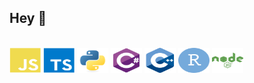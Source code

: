 ## Hey 👋

<div style="display: inline_block"><br>
  <img align="center" alt="vin0x-Js" height="40" width="50" src="https://raw.githubusercontent.com/devicons/devicon/master/icons/javascript/javascript-plain.svg">
  <img align="center" alt="vin0x-Ts" height="40" width="50" src="https://raw.githubusercontent.com/devicons/devicon/master/icons/typescript/typescript-plain.svg">
  <img align="center" alt="vin0x-Python" height="40" width="50" src="https://raw.githubusercontent.com/devicons/devicon/master/icons/python/python-original.svg">
  <img align="center" alt="vin0x-Csharp" height="40" width="50" src="https://raw.githubusercontent.com/devicons/devicon/master/icons/csharp/csharp-original.svg">
  <img align="center" alt="vin0x-Cplusplus" height="40" width="50" src="https://raw.githubusercontent.com/devicons/devicon/master/icons/cplusplus/cplusplus-original.svg">
  <img align="center" alt="vin0x-rstudio" height="40" width="50" src="https://raw.githubusercontent.com/devicons/devicon/master/icons/rstudio/rstudio-original.svg">
  <img align="center" alt="vin0x-node" height="40" width="50" src="https://raw.githubusercontent.com/devicons/devicon/master/icons/nodejs/nodejs-plain-wordmark.svg">
  
</div>
